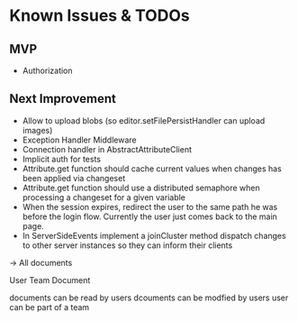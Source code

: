 # Known Issues & TODOs
## MVP
- Authorization

## Next Improvement
- Allow to upload blobs (so editor.setFilePersistHandler can upload images)
- Exception Handler Middleware
- Connection handler in AbstractAttributeClient
- Implicit auth for tests
- Attribute.get function should cache current values when changes has been applied via changeset
- Attribute.get function should use a distributed semaphore when processing a changeset for a given variable
- When the session expires, redirect the user to the same path he was before the login flow. Currently the user just comes back to the main page.
- In ServerSideEvents implement a joinCluster method dispatch changes to other server instances so they can inform their clients


-> All documents

User
Team
Document

documents can be read by users
dcouments can be modfied by users
user can be part of a team

